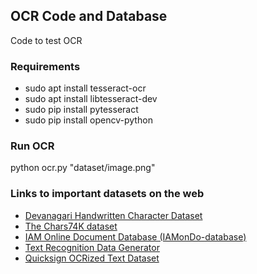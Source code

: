 ## OCR Code and Database

Code to test OCR 

### Requirements
* sudo apt install tesseract-ocr
* sudo apt install libtesseract-dev
* sudo pip install pytesseract
* sudo pip install opencv-python

### Run OCR
python ocr.py "dataset/image.png"

### Links to important datasets on the web
* [Devanagari Handwritten Character Dataset](https://archive.ics.uci.edu/ml/datasets/Devanagari+Handwritten+Character+Dataset)
* [The Chars74K dataset](http://www.ee.surrey.ac.uk/CVSSP/demos/chars74k/)
* [IAM Online Document Database (IAMonDo-database)](http://www.iapr-tc11.org/mediawiki/index.php?title=IAM_Online_Document_Database_(IAMonDo-database))
* [Text Recognition Data Generator](https://github.com/Belval/TextRecognitionDataGenerator)
* [Quicksign OCRized Text Dataset ](https://github.com/QuickSign/ocrized-text-dataset)

